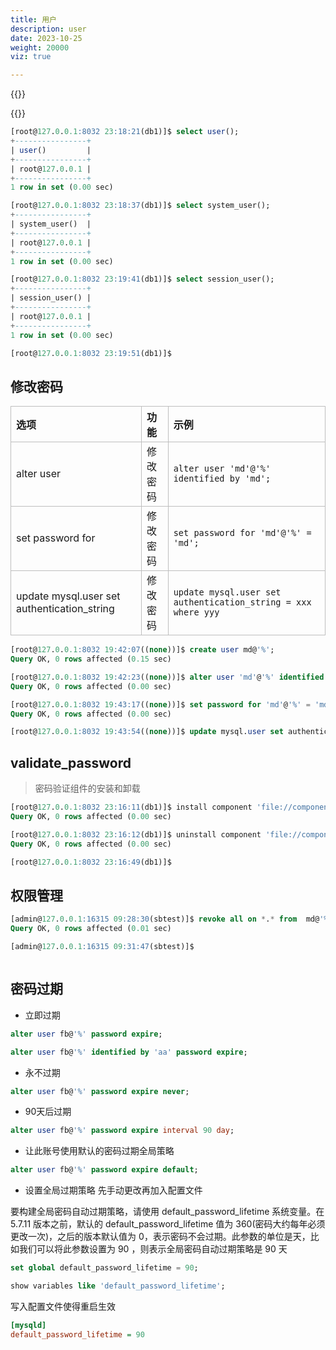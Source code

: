 ```yaml
---
title: 用户
description: user
date: 2023-10-25
weight: 20000
viz: true

---
```

<style>
th, td {
  border: 1px solid rgb(190, 190, 190);
}
</style>
{{<note>}}
<!---->


{{</note>}}




```sql
[root@127.0.0.1:8032 23:18:21(db1)]$ select user();
+----------------+
| user()         |
+----------------+
| root@127.0.0.1 |
+----------------+
1 row in set (0.00 sec)

[root@127.0.0.1:8032 23:18:37(db1)]$ select system_user();
+----------------+
| system_user()  |
+----------------+
| root@127.0.0.1 |
+----------------+
1 row in set (0.00 sec)

[root@127.0.0.1:8032 23:19:41(db1)]$ select session_user();
+----------------+
| session_user() |
+----------------+
| root@127.0.0.1 |
+----------------+
1 row in set (0.00 sec)

[root@127.0.0.1:8032 23:19:51(db1)]$

```





## 修改密码

| 选项                                        | 功能     | 示例                                                          |
| :------------------------------------------ | :------- | :------------------------------------------------------------ |
| alter user                                  | 修改密码 | `alter user 'md'@'%' identified by 'md';`                     |
| set password for                            | 修改密码 | `set password for 'md'@'%' = 'md';`                           |
| update mysql.user set authentication_string | 修改密码 | `update mysql.user set authentication_string = xxx where yyy` |


```sql
[root@127.0.0.1:8032 19:42:07((none))]$ create user md@'%';
Query OK, 0 rows affected (0.15 sec)

[root@127.0.0.1:8032 19:42:23((none))]$ alter user 'md'@'%' identified by 'md';
Query OK, 0 rows affected (0.00 sec)

[root@127.0.0.1:8032 19:43:17((none))]$ set password for 'md'@'%' = 'md';
Query OK, 0 rows affected (0.00 sec)

[root@127.0.0.1:8032 19:43:54((none))]$ update mysql.user set authentication_string = '*6BB4837EB74329105EE4568DDA7DC67ED2CA2AD9' where user = 'md' and host = '%';

```




## validate_password
> 密码验证组件的安装和卸载


```sql
[root@127.0.0.1:8032 23:16:11(db1)]$ install component 'file://component_validate_password';
Query OK, 0 rows affected (0.00 sec)

[root@127.0.0.1:8032 23:16:12(db1)]$ uninstall component 'file://component_validate_password';
Query OK, 0 rows affected (0.00 sec)

[root@127.0.0.1:8032 23:16:49(db1)]$

```





## 权限管理




```sql
[admin@127.0.0.1:16315 09:28:30(sbtest)]$ revoke all on *.* from  md@'%';
Query OK, 0 rows affected (0.01 sec)

[admin@127.0.0.1:16315 09:31:47(sbtest)]$



```




## 密码过期

- 立即过期
```sql
alter user fb@'%' password expire;

alter user fb@'%' identified by 'aa' password expire;

```


- 永不过期

```sql
alter user fb@'%' password expire never;

```




- 90天后过期

```sql
alter user fb@'%' password expire interval 90 day;

```


- 让此账号使用默认的密码过期全局策略

```sql
alter user fb@'%' password expire default;

```


- 设置全局过期策略 先手动更改再加入配置文件

要构建全局密码自动过期策略，请使用 default_password_lifetime 系统变量。在 5.7.11 版本之前，默认的 default_password_lifetime 值为 360(密码大约每年必须更改一次)，之后的版本默认值为 0，表示密码不会过期。此参数的单位是天，比如我们可以将此参数设置为 90 ，则表示全局密码自动过期策略是 90 天
```sql
set global default_password_lifetime = 90;

show variables like 'default_password_lifetime';

```

写入配置文件使得重启生效
```ini
[mysqld]
default_password_lifetime = 90
```


